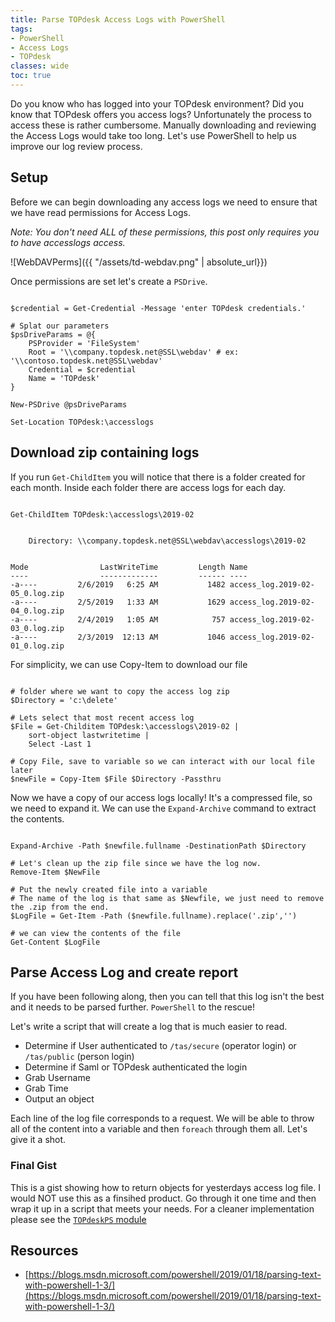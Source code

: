 ```yaml
---
title: Parse TOPdesk Access Logs with PowerShell
tags:
- PowerShell
- Access Logs
- TOPdesk
classes: wide
toc: true
---
```


Do you know who has logged into your TOPdesk environment? Did you know that TOPdesk offers you access logs? Unfortunately the process to access these is rather cumbersome. Manually downloading and reviewing the Access Logs would take too long. Let's use PowerShell to help us improve our log review process.

## Setup

Before we can begin downloading any access logs we need to ensure that we have read permissions for Access Logs.

*Note: You don't need ALL of these permissions, this post only requires you to have accesslogs access.*

![WebDAVPerms]({{ "/assets/td-webdav.png" | absolute_url}})

Once permissions are set let's create a `PSDrive`.

```

$credential = Get-Credential -Message 'enter TOPdesk credentials.'

# Splat our parameters
$psDriveParams = @{
    PSProvider = 'FileSystem'
    Root = '\\company.topdesk.net@SSL\webdav' # ex: '\\contoso.topdesk.net@SSL\webdav'
    Credential = $credential
    Name = 'TOPdesk'
}

New-PSDrive @psDriveParams

Set-Location TOPdesk:\accesslogs

```

## Download zip containing logs

If you run `Get-ChildItem` you will notice that there is a folder created for each month. Inside each folder there are access logs for each day.

```

Get-ChildItem TOPdesk:\accesslogs\2019-02


    Directory: \\company.topdesk.net@SSL\webdav\accesslogs\2019-02


Mode                LastWriteTime         Length Name
----                -------------         ------ ----
-a----         2/6/2019   6:25 AM           1482 access_log.2019-02-05_0.log.zip
-a----         2/5/2019   1:33 AM           1629 access_log.2019-02-04_0.log.zip
-a----         2/4/2019   1:05 AM            757 access_log.2019-02-03_0.log.zip
-a----         2/3/2019  12:13 AM           1046 access_log.2019-02-01_0.log.zip

```

For simplicity, we can use Copy-Item to download our file

```

# folder where we want to copy the access log zip
$Directory = 'c:\delete'

# Lets select that most recent access log
$File = Get-Childitem TOPdesk:\accesslogs\2019-02 |
    sort-object lastwritetime |
    Select -Last 1

# Copy File, save to variable so we can interact with our local file later
$newFile = Copy-Item $File $Directory -Passthru
```

Now we have a copy of our access logs locally! It's a compressed file, so we need to expand it. We can use the `Expand-Archive` command to extract the contents.

```

Expand-Archive -Path $newfile.fullname -DestinationPath $Directory

# Let's clean up the zip file since we have the log now.
Remove-Item $NewFile

# Put the newly created file into a variable
# The name of the log is that same as $Newfile, we just need to remove the .zip from the end.
$LogFile = Get-Item -Path ($newfile.fullname).replace('.zip','')

# we can view the contents of the file
Get-Content $LogFile
```

## Parse Access Log and create report

If you have been following along, then you can tell that this log isn't the best and it needs to be parsed further. `PowerShell` to the rescue!

Let's write a script that will create a log that is much easier to read.

* Determine if User authenticated to `/tas/secure` (operator login) or `/tas/public` (person login)
* Determine if Saml or TOPdesk authenticated the login
* Grab Username
* Grab Time
* Output an object

Each line of the log file corresponds to a request. We will be able to throw all of the content into a variable and then `foreach` through them all. Let's give it a shot.

### Final Gist

This is a gist showing how to return objects for yesterdays access log file. I would NOT use this as a finsihed product. Go through it one time and then wrap it up in a script that meets your needs. For a cleaner implementation please see the [`TOPdeskPS` module](https://github.com/andrewpla/topdeskps)

<script src="https://gist.github.com/AndrewPla/23080ccc157a82a750f48a629914ddc5.js"></script>

## Resources

* [https://blogs.msdn.microsoft.com/powershell/2019/01/18/parsing-text-with-powershell-1-3/](https://blogs.msdn.microsoft.com/powershell/2019/01/18/parsing-text-with-powershell-1-3/)
